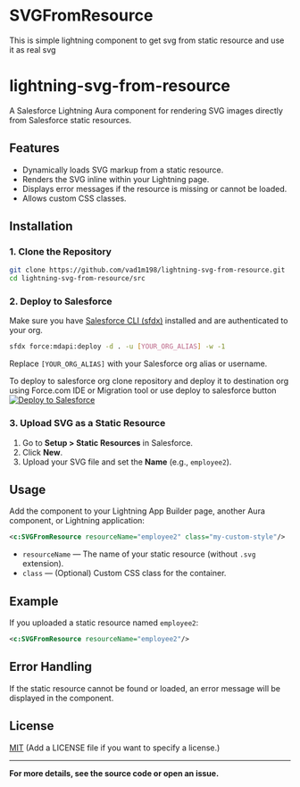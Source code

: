 # SVGFromResource

This is simple lightning component to get svg from static resource and use it as real svg

# lightning-svg-from-resource

A Salesforce Lightning Aura component for rendering SVG images directly from Salesforce static resources.

## Features

- Dynamically loads SVG markup from a static resource.
- Renders the SVG inline within your Lightning page.
- Displays error messages if the resource is missing or cannot be loaded.
- Allows custom CSS classes.

## Installation

### 1. Clone the Repository

```sh
git clone https://github.com/vad1m198/lightning-svg-from-resource.git
cd lightning-svg-from-resource/src
```

### 2. Deploy to Salesforce

Make sure you have [Salesforce CLI (sfdx)](https://developer.salesforce.com/tools/sfdxcli) installed and are authenticated to your org.

```sh
sfdx force:mdapi:deploy -d . -u [YOUR_ORG_ALIAS] -w -1
```
Replace `[YOUR_ORG_ALIAS]` with your Salesforce org alias or username.

To deploy to salesforce org clone repository and deploy it to destination org using Force.com IDE or Migration tool or use deploy to salesforce button
<a href="https://githubsfdeploy.herokuapp.com/app/githubdeploy/vad1m198/lightning-svg-from-resource?ref=master">
  <img alt="Deploy to Salesforce"
       src="https://raw.githubusercontent.com/afawcett/githubsfdeploy/master/deploy.png">
</a>

### 3. Upload SVG as a Static Resource

1. Go to **Setup > Static Resources** in Salesforce.
2. Click **New**.
3. Upload your SVG file and set the **Name** (e.g., `employee2`).

## Usage

Add the component to your Lightning App Builder page, another Aura component, or Lightning application:

```xml
<c:SVGFromResource resourceName="employee2" class="my-custom-style"/>
```

- `resourceName` — The name of your static resource (without `.svg` extension).
- `class` — (Optional) Custom CSS class for the container.

## Example

If you uploaded a static resource named `employee2`:

```xml
<c:SVGFromResource resourceName="employee2"/>
```

## Error Handling

If the static resource cannot be found or loaded, an error message will be displayed in the component.

## License

[MIT](LICENSE) (Add a LICENSE file if you want to specify a license.)

---

**For more details, see the source code or open an issue.**

